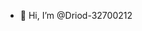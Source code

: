 - 👋 Hi, I’m @Driod-32700212


<!---
Driod-32700212/Driod-32700212 is a ✨ special ✨ repository because its `README.md` (this file) appears on your GitHub profile.
You can click the Preview link to take a look at your changes.
--->

